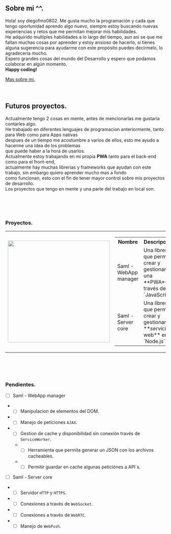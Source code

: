 ## Sobre mi ^^.

Hola! soy diegofmo0802.
Me gusta mucho la programación y cada que tengo oportunidad
aprendo algo nuevo, siempre estoy buscando nuevas experiencias
y retos que me permitan mejorar mis habilidades.<br/>
He adquirido multiples habilidades a lo largo del tiempo,
aun asi se que me faltan muchas cosas por aprender y estoy
ansioso de hacerlo, si tienes alguna sugerencia para ayudarme
con este propósito puedes decírmelo, lo agradecería mucho.<br/>
Espero grandes cosas del mundo del Desarrollo y espero que podamos
colaborar en algún momento.<br/>
**Happy coding!**

[Mas sobre mi.](https://diegofmo0802.github.io)
<br/><br/><br/>

## Futuros proyectos.

Actualmente tengo 2 cosas en mente, antes de mencionarlas me gustaria contarles algo.</br>
He trabajado en diferentes lenguajes de programacion anteriormente, tanto para Web como para Apps nativas</br>
despues de un tiempo me acostumbre a varios de ellos, esto me ayudo a hacerme una idea de los problemas</br>
que puede haber a la hora de usarlos.</br>
Actualmente estoy trabajando en mi propia **PWA** tanto para el back-end como para el front-end,</br>
actualmente hay muchas librerias y frameworks que ayudan con este trabajo, sin embargo quiero aprender mucho mas a fondo</br>
como funcionan, esto con el fin de tener mayor control sobre mis proyectos de desarrollo.</br>
Los proyectos que tengo en mente y una parte del trabajo en local son.

<br/><br/><br/>

### Proyectos.

<table>
  <tr>
    <td>
      <img width="320px" src="https://diegofmo0802.github.io/source/icon/[Saml] - SM - 640.png">
    </td>
    <td>
      <table>
        <tr>
          <th>Nombre</th>
          <th>Descripción </th>
        </tr>
        <tr>
            <td>
              Saml - WebApp manager
            </td>
            <td>
              Una libreria que permita crear y gestionar una **PWA** a través de `JavaScript`.
            </td>
        </tr>
        <tr>
          <td>
            Saml - Server core
          </td>
          <td>
            Una libreria que permita crear y gestionar un **servicio web** en `Node.js`.
          </td>
        </tr>
      </table>
    </td>
  </tr>
</table>

<br/><br/><br/>

### Pendientes.

- [ ] Saml - WebApp manager
- - [ ] Manipulacion de elementos del DOM.
- - [ ] Manejo de peticiones `AJAX`.
- - [ ] Gestion de cache y disponibilidad sin conexión través de `ServiceWorker`.
  - - [ ] Herramienta que permita generar un JSON con los archivos cacheables.
  - - [ ] Permitir guardar en cache algunas peticiónes a API`s.
- [ ] Saml - Server core
- - [ ] Servidor `HTTP` y `HTTPS`.
- - [ ] Conexiones a través de `WebSocket`.
- - [ ] Conexiones a través de  `WebRTC`.
- - [ ] Manejo de `WebPush`.
